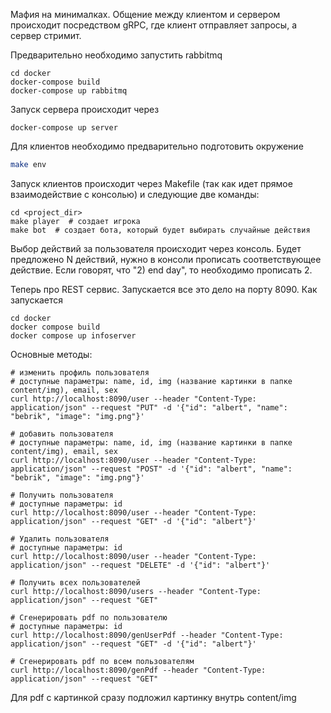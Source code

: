 Мафия на минималках. Общение между клиентом и сервером происходит
посредством gRPC, где клиент отправляет запросы, а сервер стримит.

Предварительно необходимо запустить rabbitmq
```
cd docker
docker-compose build
docker-compose up rabbitmq
```

Запуск сервера происходит через
```
docker-compose up server
```

Для клиентов необходимо предварительно подготовить окружение
```bash
make env
```

Запуск клиентов происходит через Makefile (так как идет прямое взаимодействие с консолью) и следующие две команды:
```
cd <project_dir>
make player  # создает игрока
make bot  # создает бота, который будет выбирать случайные действия
```

Выбор действий за пользователя происходит через консоль.
Будет предложено N действий, нужно в консоли прописать соответствующее действие.
Если говорят, что "2) end day", то необходимо прописать 2.

Теперь про REST сервис. Запускается все это дело на порту 8090. 
Как запускается
```
cd docker
docker compose build
docker compose up infoserver
```

Основные методы:
```
# изменить профиль пользователя
# доступные параметры: name, id, img (название картинки в папке content/img), email, sex
curl http://localhost:8090/user --header "Content-Type: application/json" --request "PUT" -d '{"id": "albert", "name": "bebrik", "image": "img.png"}'

# добавить пользователя
# доступные параметры: name, id, img (название картинки в папке content/img), email, sex
curl http://localhost:8090/user --header "Content-Type: application/json" --request "POST" -d '{"id": "albert", "name": "bebrik", "image": "img.png"}'

# Получить пользователя
# доступные параметры: id
curl http://localhost:8090/user --header "Content-Type: application/json" --request "GET" -d '{"id": "albert"}'

# Удалить пользователя
# доступные параметры: id
curl http://localhost:8090/user --header "Content-Type: application/json" --request "DELETE" -d '{"id": "albert"}'

# Получить всех пользователей
curl http://localhost:8090/users --header "Content-Type: application/json" --request "GET"

# Сгенерировать pdf по пользователю
# доступные параметры: id
curl http://localhost:8090/genUserPdf --header "Content-Type: application/json" --request "GET" -d '{"id": "albert"}'

# Сгенерировать pdf по всем пользователям
curl http://localhost:8090/genPdf --header "Content-Type: application/json" --request "GET"
```

Для pdf с картинкой сразу подложил картинку внутрь content/img